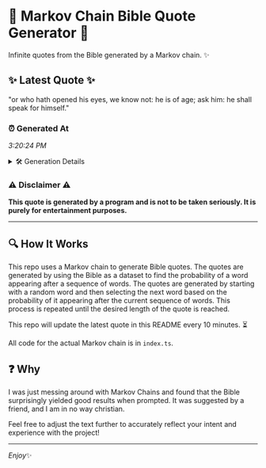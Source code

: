 # 📖 Markov Chain Bible Quote Generator 📖

Infinite quotes from the Bible generated by a Markov chain. ✨

## ✨ Latest Quote ✨
"or who hath opened his eyes, we know not: he is of age; ask him: he shall speak for himself."

### ⏰ Generated At
*3:20:24 PM*

<details>
    <summary>🛠️ Generation Details</summary>
    <p>
        <strong>🌱 Seed:</strong> or<br>
        <strong>🔄 Iterations:</strong> 19<br>
        <strong>📜 Context History:</strong><br>[ or ]: who<br>[ or, who ]: hath<br>[ or, who, hath ]: opened<br>[ or, who, hath, opened ]: his<br>[ or, who, hath, opened, his ]: eyes,<br>[ or, who, hath, opened, his, eyes, ]: we<br>[ who, hath, opened, his, eyes,, we ]: know<br>[ hath, opened, his, eyes,, we, know ]: not:<br>[ opened, his, eyes,, we, know, not: ]: he<br>[ his, eyes,, we, know, not:, he ]: is<br>[ eyes,, we, know, not:, he, is ]: of<br>[ we, know, not:, he, is, of ]: age;<br>[ know, not:, he, is, of, age; ]: ask<br>[ not:, he, is, of, age;, ask ]: him:<br>[ he, is, of, age;, ask, him: ]: he<br>[ is, of, age;, ask, him:, he ]: shall<br>[ of, age;, ask, him:, he, shall ]: speak<br>[ age;, ask, him:, he, shall, speak ]: for<br>[ ask, him:, he, shall, speak, for ]: himself.<br>
    </p>
</details>

### ⚠️ Disclaimer ⚠️
**This quote is generated by a program and is not to be taken seriously. It is purely for entertainment purposes.**

---

## 🔍 How It Works

This repo uses a Markov chain to generate Bible quotes. The quotes are generated by using the Bible as a dataset to find the probability of a word appearing after a sequence of words. The quotes are generated by starting with a random word and then selecting the next word based on the probability of it appearing after the current sequence of words. This process is repeated until the desired length of the quote is reached.

This repo will update the latest quote in this README every 10 minutes. ⏳

All code for the actual Markov chain is in `index.ts`.

## ❓ Why

I was just messing around with Markov Chains and found that the Bible surprisingly yielded good results when prompted. 
It was suggested by a friend, and I am in no way christian.

Feel free to adjust the text further to accurately reflect your intent and experience with the project!

---

*Enjoy*✨
